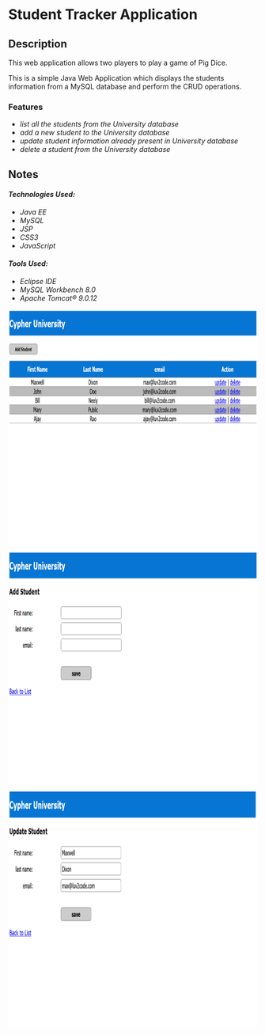 # Student Tracker Application

## Description
This web application allows two players to play a game of Pig Dice.

This is a simple Java Web Application which displays the students information from a MySQL database and perform the CRUD operations.

### Features
* _list all the students from the University database_
* _add a new student to the University database_
* _update student information already present in University database_
* _delete a student from the University database_

## Notes
#### _Technologies Used:_
* _Java EE_
* _MySQL_
* _JSP_
* _CSS3_
* _JavaScript_

#### _Tools Used:_
* _Eclipse IDE_
* _MySQL Workbench 8.0_
* _Apache Tomcat® 9.0.12_


<p align="center">
  <img src="screenshots/home-page.png" alt="home-page" width="900" height="483">
  <img src="screenshots/add-student-form.png" alt="add-student-form" width="900" height="483">
  <img src="screenshots/update-student-form.png" alt="update-student-form" width="900" height="483">
</p>
